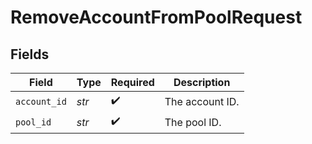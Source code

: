 # RemoveAccountFromPoolRequest


## Fields

| Field              | Type               | Required           | Description        |
| ------------------ | ------------------ | ------------------ | ------------------ |
| `account_id`       | *str*              | :heavy_check_mark: | The account ID.    |
| `pool_id`          | *str*              | :heavy_check_mark: | The pool ID.       |